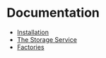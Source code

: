 # Documentation

 * [Installation](Installation.md)
 * [The Storage Service](The-Storage-Service.md)
 * [Factories](Factories.md)
